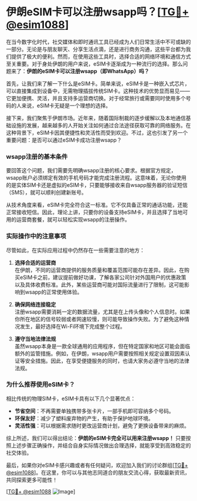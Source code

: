 # 伊朗eSIM卡可以注册wsapp吗？[[TG💪+ @esim1088](https://t.me/s/esim1088)]

在当今数字化时代，社交媒体和即时通讯工具已经成为人们日常生活中不可或缺的一部分。无论是与朋友聊天、分享生活点滴，还是进行商务沟通，这些平台都为我们提供了极大的便利。然而，在使用这些工具时，选择合适的网络环境和通信方式至关重要。对于身处伊朗的用户来说，eSIM卡逐渐成为一种流行的选择。那么问题来了：**伊朗的eSIM卡可以注册wsapp（即WhatsApp）吗？**

首先，让我们来了解一下什么是eSIM卡。简单来说，eSIM卡是一种嵌入式芯片，可以直接集成到设备中，无需物理插拔传统SIM卡。这种技术的优势显而易见——它更加便携、灵活，并且支持多运营商切换。对于经常旅行或需要同时使用多个号码的人来说，eSIM卡无疑是一个理想的选择。

接下来，我们聚焦于伊朗市场。近年来，随着国际制裁的逐步缓解以及本地通信基础设施的发展，越来越多的人开始关注如何通过合法途径获取可靠的网络服务。在这种背景下，eSIM卡因其便捷性和灵活性而受到欢迎。不过，这也引发了另一个重要问题：是否可以通过eSIM卡成功注册wsapp？

### wsapp注册的基本条件

要回答这个问题，我们需要先明确wsapp注册的核心要求。根据官方规定，wsapp账户必须绑定有效的手机号码才能完成注册流程。这意味着，无论你使用的是实体SIM卡还是虚拟的eSIM卡，只要能够接收来自wsapp服务器的验证短信（SMS），就可以顺利创建新账号。

从技术角度来看，eSIM卡完全符合这一标准。它不仅具备正常的通话功能，还能正常接收短信。因此，理论上讲，只要你的设备支持eSIM卡，并且选择了当地可用的运营商套餐，就可以轻松实现wsapp的注册操作。

### 实际操作中的注意事项

尽管如此，在实际应用过程中仍然存在一些需要注意的地方：

1. **选择合适的运营商**  
   在伊朗，不同的运营商提供的服务质量和覆盖范围可能存在差异。因此，在购买eSIM卡之前，建议提前做好功课，了解各家公司针对外国用户的优惠政策以及具体收费标准。此外，某些运营商可能对国际流量进行了限制，这可能影响到wsapp的正常使用体验。

2. **确保网络连接稳定**  
   注册wsapp需要消耗一定的数据流量，尤其是在上传头像和个人信息时。如果你所在地区的信号较弱或者网速较慢，则可能导致操作失败。为了避免这种情况发生，最好选择在Wi-Fi环境下完成整个过程。

3. **遵守当地法律法规**  
   虽然wsapp本身是一款全球通用的应用程序，但在特定国家和地区可能会面临额外的监管措施。例如，在伊朗，wsapp用户需要按照相关规定设置双因素认证等安全措施。因此，在享受便捷服务的同时，也请大家务必遵守当地的法律法规。

### 为什么推荐使用eSIM卡？

相比传统的物理SIM卡，eSIM卡具有以下几个显著优点：

- **节省空间**：不再需要单独携带多张卡片，一部手机即可容纳多个号码。
- **环保友好**：减少了塑料废弃物的产生，有助于保护地球环境。
- **灵活性强**：可以根据需求随时更改运营商计划，避免了更换设备带来的麻烦。

综上所述，我们可以得出结论：**伊朗的eSIM卡完全可以用来注册wsapp！** 只要按照上述步骤正确操作，并结合自身实际情况做出合理选择，就能享受到高效稳定的社交体验。

最后，如果你对eSIM卡感兴趣或者有任何疑问，欢迎加入我们的讨论群组[[TG💪+ @esim1088](https://t.me/s/esim1088)]。在这里，你可以与其他志同道合的朋友交流心得，获取最新资讯，共同探索更多可能性！

[[TG💪+ @esim1088](https://t.me/s/esim1088) ![Image](https://i.postimg.cc/4NQfJmqS/Snipaste-2025-05-13-00-14-12.png)]